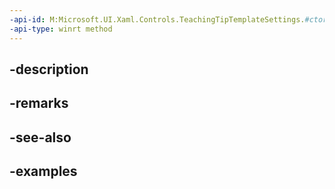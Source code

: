 ```yaml
---
-api-id: M:Microsoft.UI.Xaml.Controls.TeachingTipTemplateSettings.#ctor
-api-type: winrt method
---
```


## -description

## -remarks

## -see-also

## -examples

